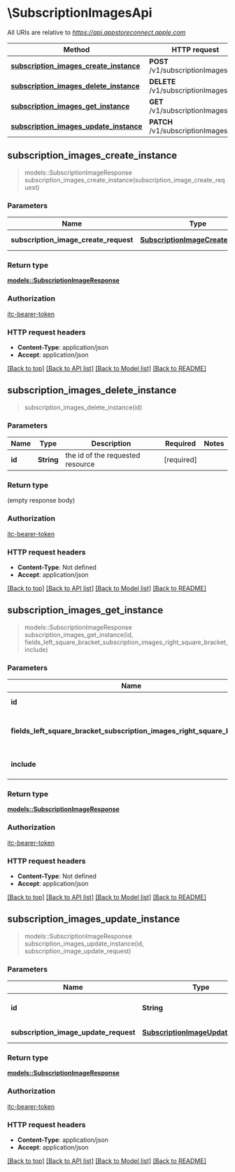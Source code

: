 # \SubscriptionImagesApi

All URIs are relative to *https://api.appstoreconnect.apple.com*

Method | HTTP request | Description
------------- | ------------- | -------------
[**subscription_images_create_instance**](SubscriptionImagesApi.md#subscription_images_create_instance) | **POST** /v1/subscriptionImages | 
[**subscription_images_delete_instance**](SubscriptionImagesApi.md#subscription_images_delete_instance) | **DELETE** /v1/subscriptionImages/{id} | 
[**subscription_images_get_instance**](SubscriptionImagesApi.md#subscription_images_get_instance) | **GET** /v1/subscriptionImages/{id} | 
[**subscription_images_update_instance**](SubscriptionImagesApi.md#subscription_images_update_instance) | **PATCH** /v1/subscriptionImages/{id} | 



## subscription_images_create_instance

> models::SubscriptionImageResponse subscription_images_create_instance(subscription_image_create_request)


### Parameters


Name | Type | Description  | Required | Notes
------------- | ------------- | ------------- | ------------- | -------------
**subscription_image_create_request** | [**SubscriptionImageCreateRequest**](SubscriptionImageCreateRequest.md) | SubscriptionImage representation | [required] |

### Return type

[**models::SubscriptionImageResponse**](SubscriptionImageResponse.md)

### Authorization

[itc-bearer-token](../README.md#itc-bearer-token)

### HTTP request headers

- **Content-Type**: application/json
- **Accept**: application/json

[[Back to top]](#) [[Back to API list]](../README.md#documentation-for-api-endpoints) [[Back to Model list]](../README.md#documentation-for-models) [[Back to README]](../README.md)


## subscription_images_delete_instance

> subscription_images_delete_instance(id)


### Parameters


Name | Type | Description  | Required | Notes
------------- | ------------- | ------------- | ------------- | -------------
**id** | **String** | the id of the requested resource | [required] |

### Return type

 (empty response body)

### Authorization

[itc-bearer-token](../README.md#itc-bearer-token)

### HTTP request headers

- **Content-Type**: Not defined
- **Accept**: application/json

[[Back to top]](#) [[Back to API list]](../README.md#documentation-for-api-endpoints) [[Back to Model list]](../README.md#documentation-for-models) [[Back to README]](../README.md)


## subscription_images_get_instance

> models::SubscriptionImageResponse subscription_images_get_instance(id, fields_left_square_bracket_subscription_images_right_square_bracket, include)


### Parameters


Name | Type | Description  | Required | Notes
------------- | ------------- | ------------- | ------------- | -------------
**id** | **String** | the id of the requested resource | [required] |
**fields_left_square_bracket_subscription_images_right_square_bracket** | Option<[**Vec<String>**](String.md)> | the fields to include for returned resources of type subscriptionImages |  |
**include** | Option<[**Vec<String>**](String.md)> | comma-separated list of relationships to include |  |

### Return type

[**models::SubscriptionImageResponse**](SubscriptionImageResponse.md)

### Authorization

[itc-bearer-token](../README.md#itc-bearer-token)

### HTTP request headers

- **Content-Type**: Not defined
- **Accept**: application/json

[[Back to top]](#) [[Back to API list]](../README.md#documentation-for-api-endpoints) [[Back to Model list]](../README.md#documentation-for-models) [[Back to README]](../README.md)


## subscription_images_update_instance

> models::SubscriptionImageResponse subscription_images_update_instance(id, subscription_image_update_request)


### Parameters


Name | Type | Description  | Required | Notes
------------- | ------------- | ------------- | ------------- | -------------
**id** | **String** | the id of the requested resource | [required] |
**subscription_image_update_request** | [**SubscriptionImageUpdateRequest**](SubscriptionImageUpdateRequest.md) | SubscriptionImage representation | [required] |

### Return type

[**models::SubscriptionImageResponse**](SubscriptionImageResponse.md)

### Authorization

[itc-bearer-token](../README.md#itc-bearer-token)

### HTTP request headers

- **Content-Type**: application/json
- **Accept**: application/json

[[Back to top]](#) [[Back to API list]](../README.md#documentation-for-api-endpoints) [[Back to Model list]](../README.md#documentation-for-models) [[Back to README]](../README.md)

